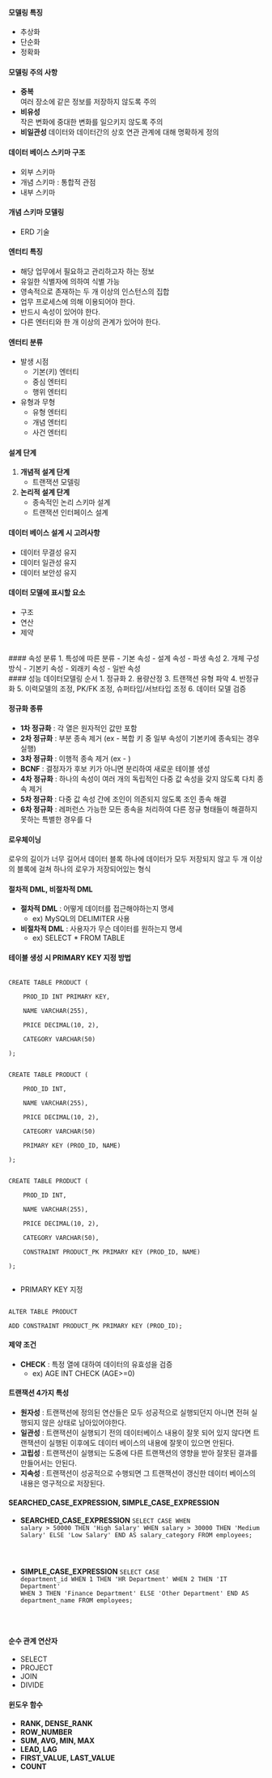 #### 모델링 특징 
- 추상화
- 단순화
- 정확화

#### 모델링 주의 사항
- **중복**   
	여러 장소에 같은 정보를 저장하지 않도록 주의
- **비유성**   
	작은 변화에 중대한 변화를 일으키지 않도록 주의
- **비일관성**
	데이터와 데이터간의 상호 연관 관계에 대해 명확하게 정의

#### 데이터 베이스 스키마 구조
- 외부 스키마
- 개념 스키마 : 통합적 관점
- 내부 스키마

#### 개념 스키마 모델링
- ERD 기술

#### 엔터티 특징
- 해당 업무에서 필요하고 관리하고자 하는 정보
- 유일한 식별자에 의하여 식별 가능
- 영속적으로 존재하는 두 개 이상의 인스턴스의 집합
- 업무 프로세스에 의해 이용되어야 한다.
- 반드시 속성이 있어야 한다.
- 다른 엔터티와 한 개 이상의 관계가 있어야 한다.

#### 엔터티 분류
- 발생 시점
	- 기본(키) 엔터티
	- 중심 엔터티
	- 행위 엔터티
- 유형과 무형
	- 유형 엔터티
	- 개념 엔터티
	- 사건 엔터티

#### 설계 단계
1. **개념적 설계 단계**
	- 트랜잭션 모델링
2. **논리적 설계 단계**
	- 종속적인 논리 스키마 설계
	- 트랜잭션 인터페이스 설계

#### **데이터 베이스 설계 시 고려사항**
- 데이터 무결성 유지
- 데이터 일관성 유지
- 데이터 보안성 유지
#### 데이터 모델에 표시할 요소
- 구조
- 연산
- 제약
<br>
#### 속성 분류
1. 특성에 따른 분류
	- 기본 속성
	- 설계 속성
	- 파생 속성
2. 개체 구성 방식
	- 기본키 속성
	- 외래키 속성
	- 일반 속성
<br>
#### 성능 데이터모델링 순서
1. 정규화
2. 용량산정
3. 트랜잭션 유형 파악
4. 반정규화
5. 이력모델의 조정, PK/FK 조정, 슈퍼타입/서브타입 조정
6. 데이터 모델 검증

#### 정규화 종류
- **1차 정규화** : 각 열은 원자적인 값만 포함 
- **2차 정규화** : 부분 종속 제거 (ex - 복합 키 중 일부 속성이 기본키에 종속되는 경우 실행)
- **3차 정규화** : 이행적 종속 제거 (ex - )
- **BCNF** : 결정자가 후보 키가 아니면 분리하여 새로운 테이블 생성
- **4차 정규화** : 하나의 속성이 여러 개의 독립적인 다중 값 속성을 갖지 않도록 다치 종속 제거
- **5차 정규화** : 다중 값 속성 간에 조인이 의존되지 않도록 조인 종속 해결
- **6차 정규화** : 레퍼런스 가능한 모든 종속을 처리하여 다른 정규 형태들이 해결하지 못하는 특별한 경우를 다


#### 로우체이닝
로우의 길이가 너무 길어서 데이터 블록 하나에 데이터가 모두 저장되지 않고 두 개 이상의 블록에 걸쳐 하나의 로우가 저장되어있는 형식


#### 절차적 DML, 비절차적 DML
- **절차적 DML** : 어떻게 데이터를 접근해야하는지 명세
	- ex) MySQL의 DELIMITER 사용
- **비절차적 DML** : 사용자가 무슨 데이터를 원하는지 명세
	- ex) SELECT * FROM TABLE


#### 테이블 생성 시 PRIMARY KEY 지정 방법
<code>
CREATE TABLE PRODUCT ( <br>
    PROD_ID INT PRIMARY KEY, <br>
    NAME VARCHAR(255), <br>
    PRICE DECIMAL(10, 2), <br>
    CATEGORY VARCHAR(50) <br>
); <br>
</code>
<code>
CREATE TABLE PRODUCT ( <br>
    PROD_ID INT, <br>
    NAME VARCHAR(255), <br>
    PRICE DECIMAL(10, 2), <br>
    CATEGORY VARCHAR(50) <br>
    PRIMARY KEY (PROD_ID, NAME) <br>
); <br>
</code>

<code>
CREATE TABLE PRODUCT ( <br>
    PROD_ID INT, <br>
    NAME VARCHAR(255), <br>
    PRICE DECIMAL(10, 2), <br>
    CATEGORY VARCHAR(50), <br>
    CONSTRAINT PRODUCT_PK PRIMARY KEY (PROD_ID, NAME) <br>
); <br>
</code>

* PRIMARY KEY 지정
<code>
ALTER TABLE PRODUCT <br>
ADD CONSTRAINT PRODUCT_PK PRIMARY KEY (PROD_ID);
</code>


#### 제약 조건
- **CHECK** : 특정 열에 대하여 데이터의 유효성을 검증
	- ex) AGE INT CHECK (AGE>=0)

#### 트랜잭션 4가지 특성
- **원자성** : 트랜잭션에 정의된 연산들은 모두 성공적으로 실행되던지 아니면 전혀 실행되지 않은 상태로 남아있어야한다.
- **일관성** : 트랜잭션이 실행되기 전의 데이터베이스 내용이 잘못 되어 있지 않다면 트랜잭션이 실행된 이후에도 데이터 베이스의 내용에 잘못이 있으면 안된다.
- **고립성** : 트랜잭션이 실행되는 도중에 다른 트랜잭션의 영향을 받아 잘못된 결과를 만들어서는 안된다.
- **지속성** : 트랜잭션이 성공적으로 수행되면 그 트랜잭션이 갱신한 데이터 베이스의 내용은 영구적으로 저장된다.

#### SEARCHED_CASE_EXPRESSION, SIMPLE_CASE_EXPRESSION
- **SEARCHED_CASE_EXPRESSION**
<code>SELECT
    CASE
        WHEN salary > 50000 THEN 'High Salary'
        WHEN salary > 30000 THEN 'Medium Salary'
        ELSE 'Low Salary'
    END AS salary_category
FROM employees;
</code>

- **SIMPLE_CASE_EXPRESSION**
<code>SELECT
    CASE department_id
        WHEN 1 THEN 'HR Department'
        WHEN 2 THEN 'IT Department'
        WHEN 3 THEN 'Finance Department'
        ELSE 'Other Department'
    END AS department_name
FROM employees;
</code>

#### 순수 관계 연산자
- SELECT
- PROJECT
- JOIN
- DIVIDE

#### 윈도우 함수
- **RANK, DENSE_RANK**
- **ROW_NUMBER**
- **SUM, AVG, MIN, MAX**
- **LEAD, LAG**
- **FIRST_VALUE, LAST_VALUE**
- **COUNT**

